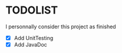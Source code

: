 <h1>TODOLIST</h1>

I personnally consider this project as finished

- [X] Add UnitTesting
- [X] Add JavaDoc
